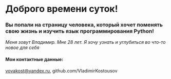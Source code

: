 # Доброго времени суток!

### Вы попали на страницу человека, который хочет поменять свою жизнь и изучить язык программирования Python!
_Меня зовут Владимир. Мне 28 лет. Я хочу узнать и углубиться во что-то новое для себя_

#### Мои контактные данные:

vovakost@yandex.ru, github.com/VladimirKostousov